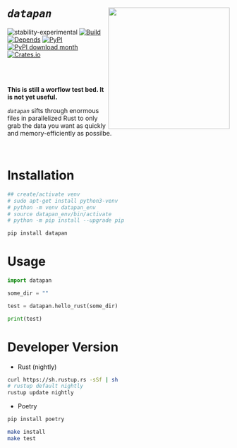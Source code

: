 
# _`datapan`_ <a href='https://github.com/knapply/datapan'><img src='https://upload.wikimedia.org/wikipedia/commons/thumb/8/84/Gold_panning_at_Bonanza_Creek.JPG/318px-Gold_panning_at_Bonanza_Creek.JPG' align="right" width=275/></a>

<!-- badges: start -->
![stability-experimental](https://img.shields.io/badge/stability-experimental-yellow.svg)
[![Build](https://github.com/knapply/datapan/workflows/Rust+Python/badge.svg)](https://github.com/knapply/datapan/actions)
[![Depends](https://img.shields.io/badge/Depends-Python%3E=3.6-darkgreen.svg)](https://www.python.org/)
[![PyPI](https://badge.fury.io/py/datapan.svg)](https://badge.fury.io/py/datapan)
[![PyPI download month](https://img.shields.io/pypi/dm/datapan.svg)](https://pypi.python.org/pypi/datapan/)
[![Crates.io](https://img.shields.io/crates/v/datapan.svg)](https://crates.io/crates/datapan)

<!-- [![Codecov test coverage](https://codecov.io/gh/knapply/datapan/branch/master/graph/badge.svg)](https://codecov.io/gh/knapply/datapan?branch=master) -->
<!-- [![Travis-CI Build Status](https://travis-ci.org/knapply/datapan.svg?branch=master)](https://travis-ci.org/knapply/datapan) -->
<!-- [![License: GPL v3](https://img.shields.io/badge/License-GPLv3-blue.svg)](https://www.gnu.org/licenses/gpl-3.0) -->
<!-- badges: end -->

<br>
<br>

__This is still a worflow test bed. It is not yet useful.__

_`datapan`_ sifts through enormous files in parallelized Rust to only grab the data you want as quickly and memory-efficiently as possilbe.

<br>

# Installation

```sh
## create/activate venv
# sudo apt-get install python3-venv
# python -m venv datapan_env
# source datapan_env/bin/activate
# python -m pip install --upgrade pip

pip install datapan
```

# Usage

```python
import datapan

some_dir = ""

test = datapan.hello_rust(some_dir)

print(test)
```


# Developer Version

* Rust (nightly)

```sh
curl https://sh.rustup.rs -sSf | sh
# rustup default nightly
rustup update nightly
```

* Poetry

```sh
pip install poetry
```

```sh
make install
make test
```